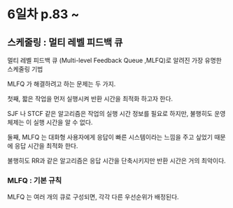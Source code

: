 # 6일차 p.83 ~

## 스케줄링 : 멀티 레벨 피드백 큐

멀티 레벨 피드백 큐 (Multi-level Feedback Queue ,MLFQ)로 알려진
가장 유명한 스케줄링 기법

MLFQ 가 해결하려고 하는 문제는 두 가지.

첫째, 짧은 작업을 먼저 실행시켜 반환 시간을 최적화 하고자 한다.

SJF 나 STCF 같은 알고리즘은 작업의 실행 시간 정보를 필요로 하지만, 불행히도 운영체제는 이 실행 시간을 알 수 없다.

둘째, MLFQ 는 대화형 사용자에게 응답이 빠른 시스템이라는 느낌을 주고 싶었기 때문에 응답 시간을 최적화 한다.

불행히도 RR과 같은 알고리즘은 응답 시간을 단축시키지만 반환 시간은 거의 최악이다.

### MLFQ  : 기본 규칙

MLFQ 는 여러 개의 큐로 구성되면, 각각 다른 우선순위가 배정된다.

